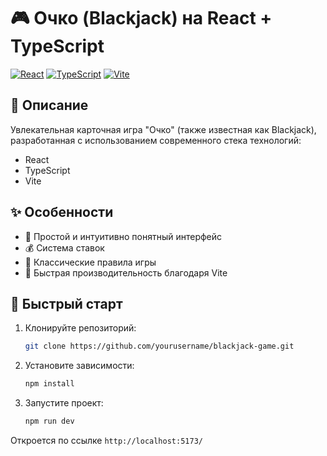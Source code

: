 # 🎮 Очко (Blackjack) на React + TypeScript

[![React](https://img.shields.io/badge/React-20232A?style=for-the-badge&logo=react&logoColor=61DAFB)](https://reactjs.org/)
[![TypeScript](https://img.shields.io/badge/TypeScript-007ACC?style=for-the-badge&logo=typescript&logoColor=white)](https://www.typescriptlang.org/)
[![Vite](https://img.shields.io/badge/Vite-B73BFE?style=for-the-badge&logo=vite&logoColor=FFD62E)](https://vitejs.dev/)

## 📝 Описание

Увлекательная карточная игра "Очко" (также известная как Blackjack), разработанная с использованием современного стека технологий:
- React
- TypeScript 
- Vite

## ✨ Особенности
- 🎯 Простой и интуитивно понятный интерфейс
- 💰 Система ставок
- 🎲 Классические правила игры
- 🚀 Быстрая производительность благодаря Vite

## 🚀 Быстрый старт
1. Клонируйте репозиторий:
   ```bash
   git clone https://github.com/yourusername/blackjack-game.git
   ```

2. Установите зависимости:
   ```bash
   npm install
   ```

3. Запустите проект:
   ```bash
   npm run dev
   ```

Откроется по ссылке `http://localhost:5173/`
